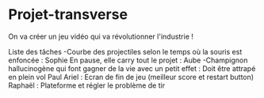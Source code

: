 # Projet-transverse
On va créer un jeu vidéo qui va révolutionner l'industrie ! 

Liste des tâches 
-Courbe des projectiles selon le temps où la souris est enfoncée : Sophie 
En pause, elle carry tout le projet : Aube 
-Champignon hallucinogène qui font gagner de la vie avec un petit effet :  Doit être attrapé en plein vol   Paul 
Ariel : Ecran de fin de jeu (meilleur score et restart button) 
Raphaël : Plateforme et régler le problème de tir  